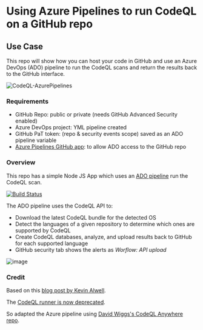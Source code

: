 # Using Azure Pipelines to run CodeQL on a GitHub repo

## Use Case

This repo will show how you can host your code in GitHub and use an Azure DevOps (ADO) pipeline to run the CodeQL scans and return the results back to the GitHub interface. 

![CodeQL-AzurePipelines](https://user-images.githubusercontent.com/19208973/201436543-7341ba7c-3ecc-465d-8091-c85345ae8f8c.png)

### Requirements

- GitHub Repo: public or private (needs GitHub Advanced Security enabled)
- Azure DevOps project: YML pipeline created
- GitHub PaT token: (repo & security events scope) saved as an ADO pipeline variable
- [Azure Pipelines GitHub app](https://github.com/marketplace/azure-pipelines): to allow ADO access to the GitHub repo

### Overview

This repo has a simple Node JS App which uses an [ADO pipeline](https://dev.azure.com/samhope-evans/code-scanning-ado/) run the CodeQL scan.

[![Build Status](https://dev.azure.com/samhope-evans/code-scanning-ado/_apis/build/status/futuredesignUK.code-scanning-ado?branchName=main)](https://dev.azure.com/samhope-evans/code-scanning-ado/_build/latest?definitionId=21&branchName=main)

The ADO pipeline uses the CodeQL API to:

- Download the latest CodeQL bundle for the detected OS
- Detect the languages of a given repository to determine which ones are supported by CodeQL
- Create CodeQL databases, analyze, and upload results back to GitHub for each supported language
- GitHub security tab shows the alerts as *Worflow: API upload*

![image](https://user-images.githubusercontent.com/19208973/196413583-741b41d2-6b4f-407b-ad92-9fc51505a517.png)




### Credit

Based on this [blog post by Kevin Alwell](https://github.blog/2020-10-27-code-scanning-a-github-repository-using-github-advanced-security-within-an-azure-devops-pipeline/).

The [CodeQL runner is now deprecated](https://docs.github.com/en/code-security/code-scanning/using-codeql-code-scanning-with-your-existing-ci-system/running-codeql-runner-in-your-ci-system).

So adapted the Azure pipeline using [David Wiggs's CodeQL Anywhere repo](https://github.com/david-wiggs/codeql-anywhere).


